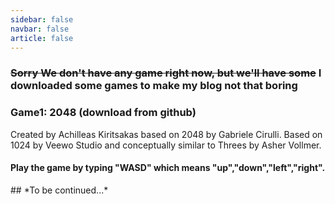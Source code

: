 ```yaml
---
sidebar: false
navbar: false
article: false
---
```


### ~~Sorry We don't have any game right now, but we'll have some~~ I downloaded some games to make my blog not that boring



<h3> Game1: 2048 (download from github) </h3>
<span>Created by Achilleas Kiritsakas based on 2048 by Gabriele Cirulli. Based on 1024 by Veewo Studio and conceptually similar to Threes by Asher Vollmer.</span>

<h4>Play the game by typing "WASD" which means "up","down","left","right". </h4>

<div style="display:flex">
<myCard
    title="2048--经典小游戏"
    logo="/assets/friendsHead/WangYuQin.jpg"
    desc="Have a nice Spring Festivel and have fun!"
    link="/game2048/index.html"
/>
<myCard
    title="炸弹挑战"
    logo="/gameBomb/favicon.png"
    desc="Have a nice Spring Festivel and have fun!"
    link="/gameBomb/index.html"
/>
<myCard
    title="魔方"
    logo="/gameCube/favicon.png"
    desc="建议手机端"
    link="/gameCube/index.html"
/>

</div>
## *To be continued...*

<!--link="http://localhost:8080/vue2048/index.html"-->
  
